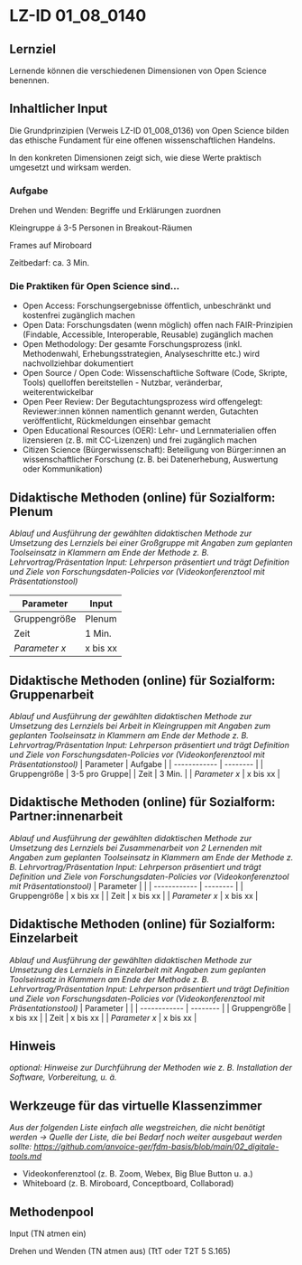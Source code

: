 <!--
author: Canan Hastik
email:    
version:  v1
language: DE
icon:     
link:     
comment:  OER.net FDM-Basiskurs
-->

# LZ-ID 01_08_0140

## Lernziel
Lernende können die verschiedenen Dimensionen von Open Science benennen. 

## Inhaltlicher Input 

Die Grundprinzipien (Verweis LZ-ID 01_008_0136) von Open Science bilden das ethische Fundament für eine offenen wissenschaftlichen Handelns. 

In den konkreten Dimensionen zeigt sich, wie diese Werte praktisch umgesetzt und wirksam werden.

### Aufgabe

Drehen und Wenden: Begriffe und Erklärungen zuordnen 

Kleingruppe á 3-5 Personen in Breakout-Räumen

Frames auf Miroboard 

Zeitbedarf: ca. 3 Min.

### Die Praktiken für Open Science sind...

* Open Access: Forschungsergebnisse öffentlich, unbeschränkt und kostenfrei zugänglich machen 
* Open Data: Forschungsdaten (wenn möglich) offen nach FAIR-Prinzipien (Findable, Accessible, Interoperable, Reusable) zugänglich machen 
* Open Methodology: Der gesamte Forschungsprozess (inkl. Methodenwahl, Erhebungsstrategien, Analyseschritte etc.) wird nachvollziehbar dokumentiert
* Open Source / Open Code: Wissenschaftliche Software (Code, Skripte, Tools) quelloffen bereitstellen - Nutzbar, veränderbar, weiterentwickelbar 
* Open Peer Review: Der Begutachtungsprozess wird offengelegt: Reviewer:innen können namentlich genannt werden, Gutachten veröffentlicht, Rückmeldungen einsehbar gemacht 
* Open Educational Resources (OER): Lehr- und Lernmaterialien offen lizensieren (z. B. mit CC-Lizenzen) und frei zugänglich machen 
* Citizen Science (Bürgerwissenschaft): Beteiligung von Bürger:innen an wissenschaftlicher Forschung (z. B. bei Datenerhebung, Auswertung oder Kommunikation) 


## Didaktische Methoden (online) für Sozialform: Plenum
_Ablauf und Ausführung der gewählten didaktischen Methode zur Umsetzung des Lernziels bei einer Großgruppe mit Angaben zum geplanten Toolseinsatz in Klammern am Ende der Methode z. B. Lehrvortrag/Präsentation Input: Lehrperson präsentiert und trägt Definition und Ziele von Forschungsdaten-Policies vor (Videokonferenztool mit Präsentationstool)_

| Parameter        |   Input       |
| ------------     | -------- |
| Gruppengröße     | Plenum |
| Zeit             | 1 Min.|
| *Parameter x*    | x bis xx |


## Didaktische Methoden (online) für Sozialform: Gruppenarbeit
_Ablauf und Ausführung der gewählten didaktischen Methode zur Umsetzung des Lernziels bei Arbeit in Kleingruppen mit Angaben zum geplanten Toolseinsatz in Klammern am Ende der Methode z. B. Lehrvortrag/Präsentation Input: Lehrperson präsentiert und trägt Definition und Ziele von Forschungsdaten-Policies vor (Videokonferenztool mit Präsentationstool)_
| Parameter        |   Aufgabe       |
| ------------     | -------- |
| Gruppengröße     | 3-5 pro Gruppe|
| Zeit             | 3 Min. |
| *Parameter x*    | x bis xx |


## Didaktische Methoden (online) für Sozialform: Partner:innenarbeit
_Ablauf und Ausführung der gewählten didaktischen Methode zur Umsetzung des Lernziels bei Zusammenarbeit von 2 Lernenden mit Angaben zum geplanten Toolseinsatz in Klammern am Ende der Methode z. B. Lehrvortrag/Präsentation Input: Lehrperson präsentiert und trägt Definition und Ziele von Forschungsdaten-Policies vor (Videokonferenztool mit Präsentationstool)_
| Parameter        |          |
| ------------     | -------- |
| Gruppengröße     | x bis xx |
| Zeit             | x bis xx |
| *Parameter x*    | x bis xx |


## Didaktische Methoden (online) für Sozialform: Einzelarbeit
_Ablauf und Ausführung der gewählten didaktischen Methode zur Umsetzung des Lernziels in Einzelarbeit mit Angaben zum geplanten Toolseinsatz in Klammern am Ende der Methode z. B. Lehrvortrag/Präsentation Input: Lehrperson präsentiert und trägt Definition und Ziele von Forschungsdaten-Policies vor (Videokonferenztool mit Präsentationstool)_
| Parameter        |          |
| ------------     | -------- |
| Gruppengröße     | x bis xx |
| Zeit             | x bis xx |
| *Parameter x*    | x bis xx |


## Hinweis
_optional: Hinweise zur Durchführung der Methoden wie z. B. Installation der Software, Vorbereitung, u. ä._


## Werkzeuge für das virtuelle Klassenzimmer
_Aus der folgenden Liste einfach alle wegstreichen, die nicht benötigt werden ->  Quelle der Liste, die bei Bedarf noch weiter ausgebaut werden sollte: https://github.com/anvoice-ger/fdm-basis/blob/main/02_digitale-tools.md_

* Videokonferenztool (z. B. Zoom, Webex, Big Blue Button u. a.)
* Whiteboard (z. B. Miroboard, Conceptboard, Collaborad)


## Methodenpool

Input (TN atmen ein)

Drehen und Wenden (TN atmen aus) (TtT oder T2T 5 S.165)
